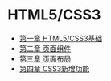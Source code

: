 # HTML5/CSS3

* [第一章 HTML5/CSS3基础](/chapter1/html3css3ji-chu.md)
* [第二章 页面组件](/chapter1/ye-mian-zu-jian.md)
* [第三章 页面布局](/chapter1/ye-mian-bu-ju.md)
* [第四章 CSS3新增功能](/chapter1/css3xin-zeng-gong-neng.md)



